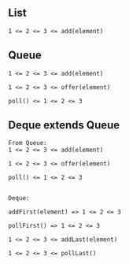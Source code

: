 ## List

```
1 <= 2 <= 3 <= add(element)
```

## Queue

```
1 <= 2 <= 3 <= add(element)

1 <= 2 <= 3 <= offer(element)

poll() <= 1 <= 2 <= 3
```

## Deque extends Queue
```
From Queue:
1 <= 2 <= 3 <= add(element)

1 <= 2 <= 3 <= offer(element)

poll() <= 1 <= 2 <= 3


Deque:

addFirst(element) => 1 <= 2 <= 3 

pollFirst() => 1 <= 2 <= 3 

1 <= 2 <= 3 <= addLast(element)

1 <= 2 <= 3 <= pollLast()
```